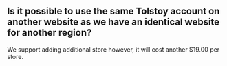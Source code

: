 ## Is it possible to use the same Tolstoy account on another website as we have an identical website for another region? 

We support adding additional store however, it will cost another $19.00 per store.
